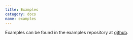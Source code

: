 ```yaml
---
title: Examples
category: docs
name: examples
---
```


Examples can be found in the examples repository at [github](https://github.com/distal/distal-examples).

